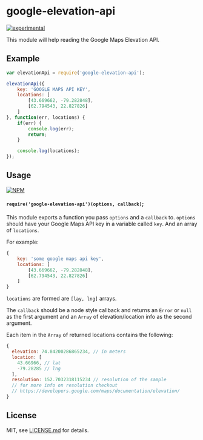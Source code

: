 # google-elevation-api

[![experimental](http://badges.github.io/stability-badges/dist/experimental.svg)](http://github.com/badges/stability-badges)

This module will help reading the Google Maps Elevation API.

## Example
```javascript
var elevationApi = require('google-elevation-api');

elevationApi({
    key: 'GOOGLE MAPS API KEY',
    locations: [
        [43.669662, -79.282848],
        [62.794543, 22.827826]
    ]
}, function(err, locations) {
    if(err) {
        console.log(err);
        return;
    }

    console.log(locations);
});
```


## Usage

[![NPM](https://nodei.co/npm/google-elevation-api.png)](https://www.npmjs.com/package/google-elevation-api)

#### `require('google-elevation-api')(options, callback)`;

This module exports a function you pass `options` and a `callback` to. `options` should have your Google Maps API key in a variable called `key`. And an array of `locations`.

For example:
```javascript
{
    key: 'some google maps api key',
    locations: [
        [43.669662, -79.282848],
        [62.794543, 22.827826]
    ]
}
```

`locations` are formed are `[lay, lng]` arrays.

The `callback` should be a node style callback and returns an `Error` or `null` as the first argument and an `Array` of elevation/location info as the second argument.

Each item in the `Array` of returned locations contains the following:
```javascript
{
  elevation: 74.84200286865234, // in meters
  location: [
    43.66966, // lat
    -79.28285 // lng
  ],
  resolution: 152.7032318115234 // resolution of the sample
  // for more info on resolution checkout
  // https://developers.google.com/maps/documentation/elevation/
}
```


## License

MIT, see [LICENSE.md](http://github.com/Jam3/google-elevation-api/blob/master/LICENSE.md) for details.
